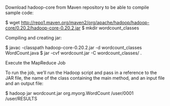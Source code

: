 Download hadoop-core from Maven repository to be able to compile sample code:

$ wget http://repo1.maven.org/maven2/org/apache/hadoop/hadoop-core/0.20.2/hadoop-core-0.20.2.jar
$ mkdir wordcount_classes

Compiling and creating jar:

$ javac -classpath hadoop-core-0.20.2.jar -d wordcount_classes WordCount.java
$ jar -cvf wordcount.jar -C wordcount_classes/ .

Execute the MapReduce Job

To run the job, we’ll run the Hadoop script and pass in a reference to the JAR file, the name of the class containing the main method, and an input file and an output file:

$ hadoop  jar wordcount.jar org.myorg.WordCount /user/0001 /user/RESULTS
